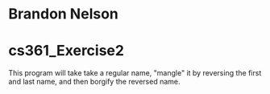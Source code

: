 # Brandon Nelson
# cs361_Exercise2

This program will take take a regular name, "mangle" it by reversing the first and last name, and then borgify the reversed name.